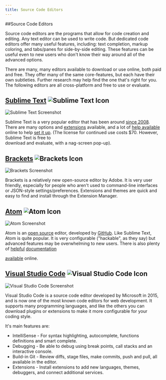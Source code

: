 ```yaml
---
title: Source Code Editors
---
```


##Source Code Editors

Source code editors are the programs that allow for code creation and editing. Any text editor can be used to write code. But dedicated code editors offer many useful features, including: text completion, markup coloring, and tabs/panes for side-by-side editing. These features can be useful even to new users who don't know their way around all of the advanced options.

There are many, many editors available to download or use online, both paid and free. They offer many of the same core-features, but each have their own subtleties. Further research may help find the one that's right for you. The following editors are all cross-platform and free to use or evaluate.

## <a href='https://www.sublimetext.com/' target='_blank' rel='nofollow'>Sublime Text</a> ![Sublime Text Icon](https://upload.wikimedia.org/wikipedia/en/d/d2/Sublime_Text_3_logo.png)

![Sublime Text Screenshot](https://www.sublimetext.com/screenshots/3.0/windows.png)

Sublime Text is a very popular editor that has been around <a href='https://www.sublimetext.com/blog/articles/one-point-oh' target='_blank' rel='nofollow'>since 2008</a>. There are many options and <a href='https://packagecontrol.io/' target='_blank' rel='nofollow'>extensions</a> available, and a lot of <a href='http://stackoverflow.com/search?q=sublime+text' target='_blank' rel='nofollow'>help available</a> online to help <a href='http://www.websightdesigns.com/wiki/Setting_up_Sublime_Text_3' target='_blank' rel='nofollow'>set it up</a>. (The license for continued use costs $70\. However, Sublime Text is free to  
download and evaluate, with a nag-screen pop-up).

## <a href='http://brackets.io/' target='_blank' rel='nofollow'>Brackets</a> ![Brackets Icon](https://upload.wikimedia.org/wikipedia/commons/thumb/b/b0/Adobe_Brackets_v0.0.x_icon.png/220px-Adobe_Brackets_v0.0.x_icon.png)

![Brackets Screenshot](https://upload.wikimedia.org/wikipedia/commons/thumb/1/1c/Brackets_text_editor_%28Finnish%29.png/203px-Brackets_text_editor_%28Finnish%29.png)

Brackets is a relatively new open-source editor by Adobe. It is very user friendly, especially for people who aren't used to command-line interfaces or JSON-style settings/preferences. Extensions and themes are quick and easy to find and install through the Extension Manager.

## <a href='https://atom.io/' target='_blank' rel='nofollow'>Atom</a> ![Atom Icon](https://upload.wikimedia.org/wikipedia/commons/thumb/8/80/Atom_editor_logo.svg/524px-Atom_editor_logo.svg.png)

![Atom Screenshot](https://upload.wikimedia.org/wikipedia/commons/thumb/6/64/Atom-editor.png/630px-Atom-editor.png)

Atom is an <a href='https://github.com/atom/atom' target='_blank' rel='nofollow'>open source</a> editor, developed by <a href='https://github.com/' target='_blank' rel='nofollow'>GitHub</a>. Like Sublime Text, Atom is quite popular. It is very configurable ("hackable", as they say) but advanced features may be overwhelming to new users. There is also plenty of <a href='http://readwrite.com/2014/05/20/github-atom-5-tips-getting-started-tutorial-corey-johnson/' target='_blank' rel='nofollow'>helpful</a> <a href='http://flight-manual.atom.io/' target='_blank' rel='nofollow'>documentation</a>  

<a href='http://stackoverflow.com/search?q=atom' target='_blank' rel='nofollow'>available</a> online.


## <a href='https://code.visualstudio.com/' target='_blank' rel='nofollow'>Visual Studio Code</a> ![Visual Studio Code Icon](https://i.imgur.com/b4vFsKa.png)

![Visual Studio Code Screenshot](https://code.visualstudio.com/home/home-screenshot-mac-lg.png)

Visual Studio Code is a source code editor developed by Microsoft in 2015, and is now one of the most known code editors for web development. It supports many programming languages, and like the others you can download plugins or extensions to make it more configurable for your coding style.

It's main features are:
*   IntelliSense - For syntax highlighting, autocomplete, functions definitions and smart complete.
*   Debugging - Be able to debug using break points, call stacks and an interactive console.
*   Build-in Git - Review diffs, stage files, make commits, push and pull, all available in the editor.
*   Extensions - Install extensions to add new languages, themes, debuggers, and connect additional services.

